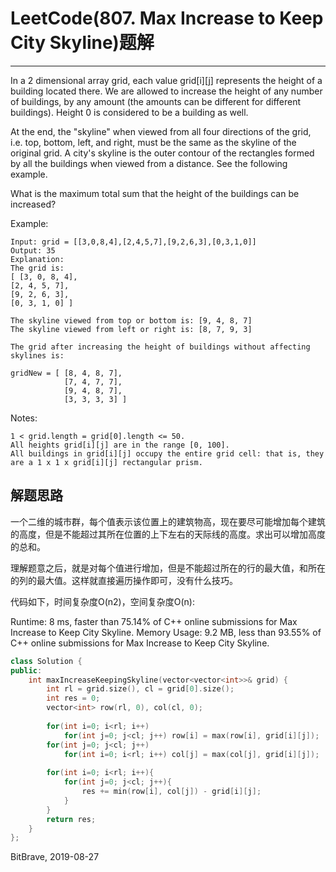 # LeetCode(807. Max Increase to Keep City Skyline)题解
------
In a 2 dimensional array grid, each value grid[i][j] represents the height of a building located there. We are allowed to increase the height of any number of buildings, by any amount (the amounts can be different for different buildings). Height 0 is considered to be a building as well. 

At the end, the "skyline" when viewed from all four directions of the grid, i.e. top, bottom, left, and right, must be the same as the skyline of the original grid. A city's skyline is the outer contour of the rectangles formed by all the buildings when viewed from a distance. See the following example.

What is the maximum total sum that the height of the buildings can be increased?

Example:

    Input: grid = [[3,0,8,4],[2,4,5,7],[9,2,6,3],[0,3,1,0]]
    Output: 35
    Explanation: 
    The grid is:
    [ [3, 0, 8, 4], 
    [2, 4, 5, 7],
    [9, 2, 6, 3],
    [0, 3, 1, 0] ]

    The skyline viewed from top or bottom is: [9, 4, 8, 7]
    The skyline viewed from left or right is: [8, 7, 9, 3]

    The grid after increasing the height of buildings without affecting skylines is:

    gridNew = [ [8, 4, 8, 7],
                [7, 4, 7, 7],
                [9, 4, 8, 7],
                [3, 3, 3, 3] ]

Notes:

    1 < grid.length = grid[0].length <= 50.
    All heights grid[i][j] are in the range [0, 100].
    All buildings in grid[i][j] occupy the entire grid cell: that is, they are a 1 x 1 x grid[i][j] rectangular prism.

## 解题思路
一个二维的城市群，每个值表示该位置上的建筑物高，现在要尽可能增加每个建筑的高度，但是不能超过其所在位置的上下左右的天际线的高度。求出可以增加高度的总和。

理解题意之后，就是对每个值进行增加，但是不能超过所在的行的最大值，和所在的列的最大值。这样就直接遍历操作即可，没有什么技巧。

代码如下，时间复杂度O(n2)，空间复杂度O(n):

Runtime: 8 ms, faster than 75.14% of C++ online submissions for Max Increase to Keep City Skyline.
Memory Usage: 9.2 MB, less than 93.55% of C++ online submissions for Max Increase to Keep City Skyline.

```c++
class Solution {
public:
    int maxIncreaseKeepingSkyline(vector<vector<int>>& grid) {
        int rl = grid.size(), cl = grid[0].size();
        int res = 0;
        vector<int> row(rl, 0), col(cl, 0);
        
        for(int i=0; i<rl; i++)
            for(int j=0; j<cl; j++) row[i] = max(row[i], grid[i][j]);
        for(int j=0; j<cl; j++)
            for(int i=0; i<rl; i++) col[j] = max(col[j], grid[i][j]);
        
        for(int i=0; i<rl; i++){
            for(int j=0; j<cl; j++){
                res += min(row[i], col[j]) - grid[i][j];
            }
        }
        return res;
    }
};
```

BitBrave, 2019-08-27